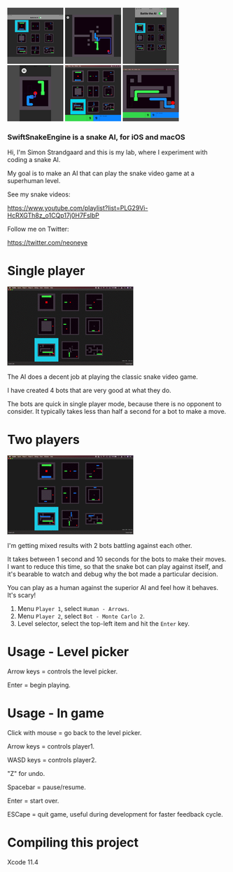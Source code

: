 <p align="left">
<a href="https://raw.githubusercontent.com/neoneye/SwiftSnakeEngine/develop/screenshots/SwiftSnakeEngine_iOS0.png" rel="nofollow"><img src="screenshots/SwiftSnakeEngine_iOS0_Thumb.png" alt="Screenshot 0" style="max-width:100%;"></a>
<a href="https://raw.githubusercontent.com/neoneye/SwiftSnakeEngine/develop/screenshots/SwiftSnakeEngine_iOS1.png" rel="nofollow"><img src="screenshots/SwiftSnakeEngine_iOS1_Thumb.png" alt="Screenshot 1" style="max-width:100%;"></a>
<a href="https://raw.githubusercontent.com/neoneye/SwiftSnakeEngine/develop/screenshots/SwiftSnakeEngine_iOS2.png" rel="nofollow"><img src="screenshots/SwiftSnakeEngine_iOS2_Thumb.png" alt="Screenshot 2" style="max-width:100%;"></a>
<a href="https://raw.githubusercontent.com/neoneye/SwiftSnakeEngine/develop/screenshots/SwiftSnakeEngine_iOS3.png" rel="nofollow"><img src="screenshots/SwiftSnakeEngine_iOS3_Thumb.png" alt="Screenshot 3" style="max-width:100%;"></a>
<a href="https://raw.githubusercontent.com/neoneye/SwiftSnakeEngine/develop/screenshots/SwiftSnakeEngine_macOS4.png" rel="nofollow"><img src="screenshots/SwiftSnakeEngine_macOS4_Thumb.png" alt="Screenshot 4" style="max-width:100%;"></a>
<a href="https://raw.githubusercontent.com/neoneye/SwiftSnakeEngine/develop/screenshots/SwiftSnakeEngine_macOS5.png" rel="nofollow"><img src="screenshots/SwiftSnakeEngine_macOS5_Thumb.png" alt="Screenshot 5" style="max-width:100%;"></a>
</p>

### SwiftSnakeEngine is a snake AI, for iOS and macOS

Hi, I'm Simon Strandgaard and this is my lab, where I experiment with coding a snake AI.

My goal is to make an AI that can play the snake video game at a superhuman level.

See my snake videos:

https://www.youtube.com/playlist?list=PLG29Vi-HcRXGTh8z_o1CQp17j0H7FslbP

Follow me on Twitter:

https://twitter.com/neoneye



# Single player

<p align="left">
<img src="screenshots/SwiftSnakeEngine_SinglePlayer.gif" alt="Animation of SwiftSnakeEngine in SinglePlayer mode"/>
</p>

The AI does a decent job at playing the classic snake video game.

I have created 4 bots that are very good at what they do.

The bots are quick in single player mode, because there is no opponent to consider.
It typically takes less than half a second for a bot to make a move.


# Two players

<p align="left">
<img src="screenshots/SwiftSnakeEngine_TwoPlayers.gif" alt="Animation of SwiftSnakeEngine in TwoPlayer mode"/>
</p>

I'm getting mixed results with 2 bots battling against each other.

It takes between 1 second and 10 seconds for the bots to make their moves.
I want to reduce this time, so that the snake bot can play against itself, 
and it's bearable to watch and debug why the bot made a particular decision.

You can play as a human against the superior AI and feel how it behaves. It's scary!

1. Menu `Player 1`, select `Human - Arrows`.
2. Menu `Player 2`, select `Bot - Monte Carlo 2`.
3. Level selector, select the top-left item and hit the `Enter` key.


# Usage - Level picker

Arrow keys = controls the level picker.

Enter = begin playing.


# Usage - In game

Click with mouse = go back to the level picker.

Arrow keys = controls player1.

WASD keys = controls player2.

"Z" for undo.

Spacebar = pause/resume.

Enter = start over.

ESCape = quit game, useful during development for faster feedback cycle.


# Compiling this project

Xcode 11.4


